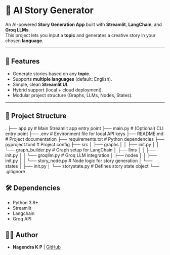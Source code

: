 # 📖 AI Story Generator

An AI-powered **Story Generation App** built with **Streamlit**, **LangChain**, and **Groq LLMs**.  
This project lets you input a **topic** and generates a creative story in your chosen **language**.

---

## 🚀 Features
- Generate stories based on any **topic**.
- Supports **multiple languages** (default: English).
- Simple, clean **Streamlit UI**.
- Hybrid support (local + cloud deployment).
- Modular project structure (Graphs, LLMs, Nodes, States).

---

## 📂 Project Structure
.
├── app.py # Main Streamlit app entry point
├── main.py # (Optional) CLI entry point
├── .env # Environment file for local API keys
├── README.md # Project documentation
├── requirements.txt # Python dependencies
├── pyproject.toml # Project config
├── src
│ ├── graphs
│ │ ├── init.py
│ │ └── graph_builder.py # Graph setup for LangChain
│ ├── llms
│ │ ├── init.py
│ │ └── groqllm.py # Groq LLM integration
│ ├── nodes
│ │ ├── init.py
│ │ └── story_node.py # Node logic for story generation
│ └── states
│ ├── init.py
│ └── storystate.py # Defines story state object
└── .gitignore

## 🛠️ Dependencies
- Python 3.8+
- Streamlit
- Langchain
- Groq API

## 🧑‍💻 Author
- **Nagendra K P** | [GitHub](https://github.com/nagendrakp02)
